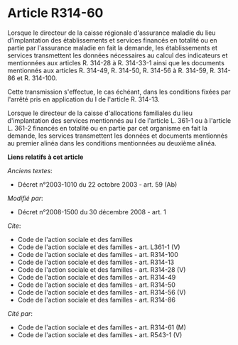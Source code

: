 # Article R314-60

Lorsque le directeur de la caisse régionale d'assurance maladie du lieu d'implantation des établissements et services
financés en totalité ou en partie par l'assurance maladie en fait la demande, les établissements et services transmettent les
données nécessaires au calcul des indicateurs et mentionnées aux articles R. 314-28 à R. 314-33-1 ainsi que les documents
mentionnés aux articles R. 314-49, R. 314-50, R. 314-56 à R. 314-59, R. 314-86 et R. 314-100. 

Cette transmission s'effectue, le cas échéant, dans les conditions fixées par l'arrêté pris en application du I de l'article
R. 314-13. 

Lorsque le directeur de la caisse d'allocations familiales du lieu d'implantation des services mentionnés au I de l'article
L. 361-1 ou à l'article L. 361-2 financés en totalité ou en partie par cet organisme en fait la demande, les services
transmettent les données et documents mentionnés au premier alinéa dans les conditions mentionnées au deuxième alinéa.

**Liens relatifs à cet article**

_Anciens textes_:

  - Décret n°2003-1010 du 22 octobre 2003 - art. 59 (Ab)

_Modifié par_:

  - Décret n°2008-1500 du 30 décembre 2008 - art. 1

_Cite_:

  - Code de l'action sociale et des familles
  - Code de l'action sociale et des familles - art. L361-1 (V)
  - Code de l'action sociale et des familles - art. R314-100
  - Code de l'action sociale et des familles - art. R314-13
  - Code de l'action sociale et des familles - art. R314-28 (V)
  - Code de l'action sociale et des familles - art. R314-49
  - Code de l'action sociale et des familles - art. R314-50
  - Code de l'action sociale et des familles - art. R314-56 (V)
  - Code de l'action sociale et des familles - art. R314-86

_Cité par_:

  - Code de l'action sociale et des familles - art. R314-61 (M)
  - Code de l'action sociale et des familles - art. R543-1 (V)
